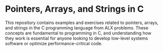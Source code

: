 # Pointers, Arrays, and Strings in C

This repository contains examples and exercises related to pointers, arrays, and strings in the C programming language from ALX problems. These concepts are fundamental to programming in C, and understanding how they work is essential for anyone looking to develop low-level systems software or optimize performance-critical code.